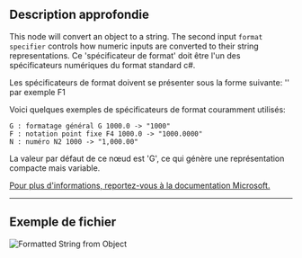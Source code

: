 ## Description approfondie
This node will convert an object to a string. The second input `format specifier` controls how numeric inputs are converted to their string representations.
Ce 'spécificateur de format' doit être l'un des spécificateurs numériques du format standard c#.

Les spécificateurs de format doivent se présenter sous la forme suivante:
'<specifier><precision>' par exemple F1

Voici quelques exemples de spécificateurs de format couramment utilisés:
```
G : formatage général G 1000.0 -> "1000"
F : notation point fixe F4 1000.0 -> "1000.0000"
N : numéro N2 1000 -> "1,000.00"
```

La valeur par défaut de ce nœud est 'G', ce qui génère une représentation compacte mais variable.

[Pour plus d'informations, reportez-vous à la documentation Microsoft.](https://learn.microsoft.com/fr-fr/dotnet/standard/base-types/standard-numeric-format-strings#standard-format-specifiers)
___
## Exemple de fichier

![Formatted String from Object](./CoreNodeModels.FormattedStringFromObject_img.jpg)
